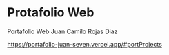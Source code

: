 # Protafolio Web
Portafolio Web Juan Camilo Rojas Diaz

https://portafolio-juan-seven.vercel.app/#portProjects
